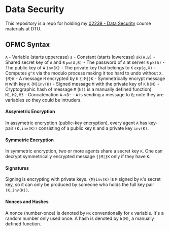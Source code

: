 # Data Security

This repository is a repo for holding my [02239 - Data Security](https://kurser.dtu.dk/course/02239) course materials at DTU.

## OFMC Syntax

`A` - Variable (starts uppercase)
`s` - Constant (starts lowercase)
`sk(A,B)` - Shared secret key of `A` and `B`
`pw(A,B)` - The password of `A` at server `B`
`pk(A)` - The public key of `A`
`inv(K)` - The private key that belongs to `K`
`exp(g,X)` - Computes `g^X` via the modulo process making it too hard to undo without `X`.
`{M}K` - A message `M` encrypted by `K`
`{|M|}K` - Symmetrically encrypt message `M` with key `K`
`{M}inv(K)` - Signed message `M` with the private key of `K`
`h(M)` - Cryptographic hash of message `M` (`h()` is a manually defined function)
`M1,M2,M3` - Concatenation
`A->B:` - `A` is sending a message to `B`; note they are variables so they could be intruders.

#### Assymetric Encryption

In assymetric encryption (public-key encryption), every agent `A` has key-pair `(K,inv(K))` consisting of a public key `K` and a private key `inv(K)`.

#### Symmetric Encryption

In symmetric encryption, two or more agents share a secret key `K`. One can decrypt symmetrically encrypted message `{|M|}K` only if they have `K`.

#### Signatures

Signing is encrypting with private keys. `{M}inv(K)` is `M` signed by `K`'s secret key, so it can only be produced by someone who holds the full key pair `(K,inv(K))`.

#### Nonces and Hashes

A nonce (number-once) is denoted by `NK` conventionally for `K` variable. It's a random number only used once. A hash is denoted by `h(M)`, a manually defined function.
